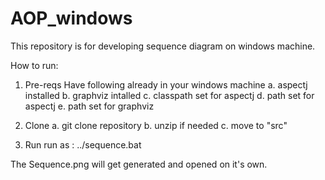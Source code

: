 # AOP_windows
This repository is for developing sequence diagram on windows machine.


How to run:

1. Pre-reqs
Have following already in your windows machine
a. aspectj installed
b. graphviz intalled
c. classpath set for aspectj
d. path set for aspectj
e. path set for graphviz

2. Clone
a. git clone repository
b. unzip if needed
c. move to "src"

3. Run
run as : 
../sequence.bat <inputfolder> <Name of file containing main method> <package name if applicable>

The Sequence.png will get generated and opened on it's own.
